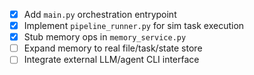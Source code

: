 - [x] Add `main.py` orchestration entrypoint
- [x] Implement `pipeline_runner.py` for sim task execution
- [x] Stub memory ops in `memory_service.py`
- [ ] Expand memory to real file/task/state store
- [ ] Integrate external LLM/agent CLI interface

